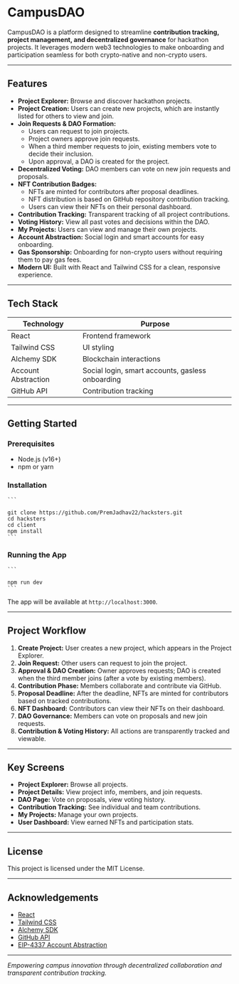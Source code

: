 # CampusDAO

CampusDAO is a platform designed to streamline **contribution tracking, project management, and decentralized governance** for hackathon projects. It leverages modern web3 technologies to make onboarding and participation seamless for both crypto-native and non-crypto users.

---

## Features

- **Project Explorer:** Browse and discover hackathon projects.
- **Project Creation:** Users can create new projects, which are instantly listed for others to view and join.
- **Join Requests & DAO Formation:**
  - Users can request to join projects.
  - Project owners approve join requests.
  - When a third member requests to join, existing members vote to decide their inclusion.
  - Upon approval, a DAO is created for the project.
- **Decentralized Voting:** DAO members can vote on new join requests and proposals.
- **NFT Contribution Badges:**
  - NFTs are minted for contributors after proposal deadlines.
  - NFT distribution is based on GitHub repository contribution tracking.
  - Users can view their NFTs on their personal dashboard.
- **Contribution Tracking:** Transparent tracking of all project contributions.
- **Voting History:** View all past votes and decisions within the DAO.
- **My Projects:** Users can view and manage their own projects.
- **Account Abstraction:** Social login and smart accounts for easy onboarding.
- **Gas Sponsorship:** Onboarding for non-crypto users without requiring them to pay gas fees.
- **Modern UI:** Built with React and Tailwind CSS for a clean, responsive experience.

---

## Tech Stack

| Technology         | Purpose                                                |
|--------------------|--------------------------------------------------------|
| React              | Frontend framework                                     |
| Tailwind CSS       | UI styling                                             |
| Alchemy SDK        | Blockchain interactions                                |
| Account Abstraction| Social login, smart accounts, gasless onboarding       |
| GitHub API         | Contribution tracking                                  |

---

## Getting Started

### Prerequisites

- Node.js (v16+)
- npm or yarn

### Installation

    ```

    git clone https://github.com/PremJadhav22/hacksters.git
    cd hacksters
    cd client
    npm install
    ```

### Running the App

    ```

    npm run dev
    ```
The app will be available at `http://localhost:3000`.

---

## Project Workflow

1. **Create Project:** User creates a new project, which appears in the Project Explorer.
2. **Join Request:** Other users can request to join the project.
3. **Approval & DAO Creation:** Owner approves requests; DAO is created when the third member joins (after a vote by existing members).
4. **Contribution Phase:** Members collaborate and contribute via GitHub.
5. **Proposal Deadline:** After the deadline, NFTs are minted for contributors based on tracked contributions.
6. **NFT Dashboard:** Contributors can view their NFTs on their dashboard.
7. **DAO Governance:** Members can vote on proposals and new join requests.
8. **Contribution & Voting History:** All actions are transparently tracked and viewable.

---

## Key Screens

- **Project Explorer:** Browse all projects.
- **Project Details:** View project info, members, and join requests.
- **DAO Page:** Vote on proposals, view voting history.
- **Contribution Tracking:** See individual and team contributions.
- **My Projects:** Manage your own projects.
- **User Dashboard:** View earned NFTs and participation stats.

---

## License

This project is licensed under the MIT License.

---

## Acknowledgements

- [React](https://reactjs.org/)
- [Tailwind CSS](https://tailwindcss.com/)
- [Alchemy SDK](https://docs.alchemy.com/)
- [GitHub API](https://docs.github.com/en/rest)
- [EIP-4337 Account Abstraction](https://eips.ethereum.org/EIPS/eip-4337)

---

*Empowering campus innovation through decentralized collaboration and transparent contribution tracking.*